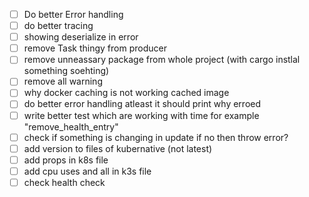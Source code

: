 - [ ] Do better Error handling
- [ ] do better tracing
- [ ] showing deserialize in error 
- [ ] remove Task thingy from producer 
- [ ] remove unneassary package from whole project
(with cargo instlal something soehting)
- [ ] remove all warning
- [ ] why docker caching is not working cached image
- [ ] do better error handling atleast it should print why erroed
- [ ] write better test which are working with time for example "remove_health_entry"
- [ ] check if something is changing in update if no then throw error?
- [ ] add version to files of kubernative (not latest)
- [ ] add props in k8s file
- [ ] add cpu uses and all in k3s file
- [ ] check health check
